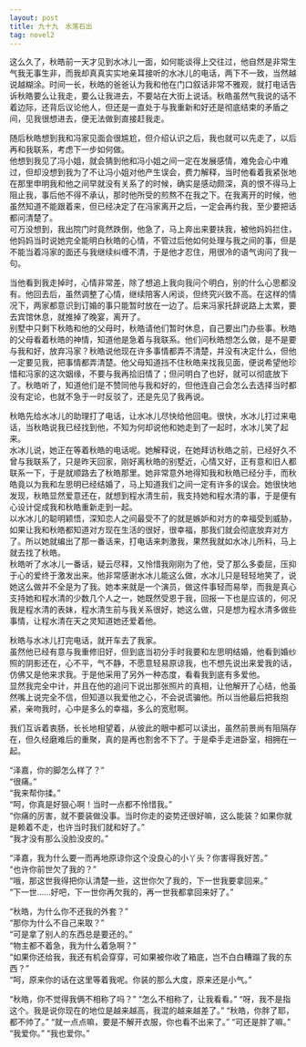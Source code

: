 ```yaml
---
layout: post
title: 九十九　水落石出
tag: novel2
---
```


这么久了，秋皓前一天才见到水冰儿一面，如何能谈得上交往过，他自然是非常生气我无事生非，而我却真真实实地亲耳接听的水冰儿的电话，两下不一致，当然越说越糊涂。时间一长，秋皓的爸爸认为我和他在门口叙话非常不雅观，就打电话告诉秋皓要么让我走，要么让我进去，不要站在大街上说话。秋皓虽然气我说的话不着边际，还背后议论他人，但还是一直处于与我重新和好还是彻底结束的矛盾之间，见我很想进去，便无法做到直接赶我走。

随后秋皓想到我和冯家见面会很尴尬，但介绍认识之后，我也就可以先走了，以后再和我联系，考虑下一步如何做。<br />
他想到我见了冯小姐，就会猜到他和冯小姐之间一定在发展感情，难免会心中难过，但却没想到我为了不让冯小姐对他产生误会，费力解释，当时他看着我紧张地在那里申明我和他之间早就没有关系了的时候，确实是感动颇深，真的恨不得马上阻止我，事后他不得不承认，那时他所受的煎熬不在我之下。在我离开的时候，他虽然知道不能跟着来，但已经决定了在冯家离开之后，一定会再约我，至少要把话都问清楚了。<br />
可万没想到，我出院门时竟然跌倒，他急了，马上奔出来要扶我，被他妈妈拦住，他妈妈当时说她完全能明白秋皓的心情，不管过后他如何处理与我之间的事，但是不能当着冯家的面还与我继续纠缠不清，于是他才忍住，用很冷的语气询问了我一句。

当他看到我走掉时，心情非常差，除了想追上我向我问个明白，别的什么心思都没有。他回去后，虽然调整了心情，继续陪客人闲谈，但终究兴致不高。在这样的情况下，两家都意识到订婚的事只能暂时放在一边了。后来冯家托辞说路上太累，要去宾馆休息，就推掉了晚宴，离开了。<br />
别墅中只剩下秋皓和他的父母时，秋皓请他们暂时休息，自己要出门办些事。秋皓的父母看着秋皓的神情，知道他是急着与我联系。他们问秋皓想怎么做，是不是要与我和好，放弃冯家？秋皓说他现在许多事情都弄不清楚，并没有决定什么，但他一定要见我，把事情都弄清楚。他父母知道挡不住秋皓来找我见面，便说希望他珍惜和冯家的这次姻缘，不要与我再拾旧情了；但问明白了也好，就可以彻底放下了。秋皓听了，知道他们是不赞同他与我和好的，但他连自己会怎么去选择当时都没有定论，也就不急于一时反驳了，还是先见了我再说。

秋皓先给水冰儿的助理打了电话，让水冰儿尽快给他回电。很快，水冰儿打过来电话，当秋皓说我已经找到他，不知为何却说他和她走到了一起时，水冰儿笑了起来。<br />
水冰儿说，她正在等着秋皓的电话呢。她解释说，在她拜访秋皓之前，已经好久不曾与我联系了，只是昨天回家，刚好离秋皓的别墅近，心情又好，正有意和旧人都联系一下，于是就顺路去了秋皓那里。她非常意外地得知我和秋皓已经分手，而秋皓竟以为我和左思明已经结婚了，马上知道我们之间一定有许多的误会。她很快地发现，秋皓显然爱意还在，就想到程水清生前，我支持她和程水清的事，于是便有心设计促成我和秋皓重新走到一起。<br />
以水冰儿的聪明颖悟，深知恋人之间最受不了的就是嫉妒和对方的幸福受到威胁，如果让我和秋皓都知道对方现在生活的很好，很幸福，那我们就会彻底放弃对方了。所以她就编出了那一番话来，打电话来刺激我，果然我就如水冰儿所料，马上就去找了秋皓。<br />
秋皓听了水冰儿一番话，疑云尽释，又怜惜我刚刚为了他，受了那么多委屈，压抑于心的爱终于激发出来。他非常感谢水冰儿能这么做，水冰儿只是轻轻地笑了，说她这么做并不全是为了我。她本来就是一个演员，做这件事轻而易举，而我是真心支持她和程水清的少数几个人之一，她既然受恩于我，回报一下也是应该的，何况我是程水清的表妹，程水清生前与我关系很好，她这么做，只是想为程水清多做些事情，让程水清在天之灵知道她还爱着他。

秋皓与水冰儿打完电话，就开车去了我家。<br />
虽然他已经有意与我重修旧好，但到底当初分手时我要和左思明结婚，他看到婚纱照的阴影还在，心不平，气不静，不愿意轻易原谅我，也不想先说出来爱我的话，仿佛又是他来求我。于是他采用了另外一种态度，看看我到底有多爱他。<br />
显然我完全中计，并且在他的追问下说出那张照片的真相，让他解开了心结，他虽然嘴上说完全不信，但知道以我爱他之心，不会说谎骗他。所以当他最后把我抱紧，亲吻我时，心中是多么的幸福，多么的宽慰啊。

我们互诉着衷肠，长长地相望着，从彼此的眼中都可以读出，虽然前景尚有阻隔存在，但久经磨难后的重聚，真的是再也割舍不下了。于是牵手走进卧室，相拥在一起。

“泽嘉，你的脚怎么样了？”<br />
“很痛。”<br />
“我来帮你揉。”<br />
“呵，你真是好狠心啊！当时一点都不怜惜我。”<br />
“你痛的厉害，就不要装做没事。当时你走的姿势还很好嘛，这么能装？如果你就是赖着不走，也许当时我们就和好了。”<br />
“我才没有那么没脸没皮的。”

 “泽嘉，我为什么要一而再地原谅你这个没良心的小丫头？你害得我好苦。”<br />
“也许你前世欠了我的？”<br />
“哦，那这世我得把你认清楚一些，这世你欠了我的，下一世我要拿回来。”<br />
“下一世……好吧，下一世你再欠我的，再一世我都拿回来好了。”

“秋皓，为什么你不还我的外套？”<br />
“那你为什么不自己来取？”<br />
“可是拿了别人的东西总是要还的。”<br />
“物主都不着急，我为什么着急啊？”<br />
“如果你还给我，我还有机会穿穿，可如果被你收了箱底，岂不白白糟蹋了我的东西？”<br />
“呵，原来你的话在这里等着我呢。你装的那么大度，原来还是小气。”

“秋皓，你不觉得我俩不相称了吗？”
“怎么不相称了，让我看看。”
“呀，我不是指这个。我是说你现在的地位是越来越高，我混的越来越差了。”
“秋皓，你胖了耶，都不帅了。”
“就一点点嘛，要是不解开衣服，你也看不出来了。”
“可还是胖了嘛。”
“我爱你。”
“我也爱你。”
